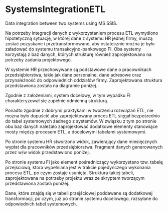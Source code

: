 # SystemsIntegrationETL
Data integration between two systems using MS SSIS.

Na potrzeby integracji danych z wykorzystaniem procesu ETL wymyślono hipotetyczną sytuację, w której dane z systemu HR jednej firmy, muszą zostać pozyskane i przetransformowane, aby ostatecznie można je było załadować do systemu transakcyjno-bankowego FI. Oba systemy korzystają z baz danych, których strukturę również zaprojektowano na potrzeby zadania projektowego. 

W systemie HR przechowywane są podstawowe dane o pracownikach przedsiębiorstwa, takie jak dane personalne, dane adresowe oraz przynależność do odpowiednich oddziałów firmy. Zaprojektowana struktura przedstawiona została na diagramie poniżej.


Zgodnie z założeniami, system docelowy, w tym wypadku FI charakteryzował się zupełnie odmienną strukturą.


Ponadto zgodnie z dobrymi praktykami w tworzeniu rozwiązań ETL, nie można było dopuścić aby zaprojektowany proces ETL sięgał bezpośrednio do tabel systemowych żadnego z systemów. W związku z tym po stronie obu baz danych należało zaprojektować dodatkowe elementy stanowiące mosty między procesem ETL, a docelowymi tabelami systemowymi.


Po stronie systemu HR stworzono widok, zawierający dane miesięcznych wypłat dla pracowników przedsiębiorstwa. Fragment danych generowanych przez w/w widok przedstawiono poniżej.

 
Po stronie systemu FI jako element pośredniczący wykorzystano tzw. tabelę przejściową, która wypełniana jest w trakcie pojedynczego wykonania procesu ETL, po czym zostaje usunięta. Struktura takiej tabeli, zaprojektowana na potrzeby projektu wraz ze skryptem tworzącym przedstawiona została poniżej.

 
Dane, które znajdą się w tabeli przejściowej poddawane są dodatkowej transformacji, po czym, już po stronie systemu docelowego, rozsyłane do odpowiednich tabel systemowych.

